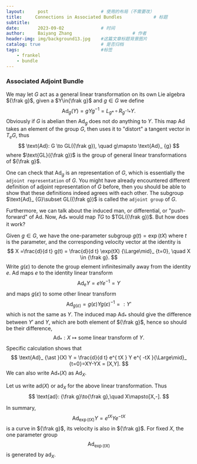 ```yaml
---
layout:     post   				    # 使用的布局（不需要改）
title:     Connections in Associated Bundles 			# 标题 
subtitle:   
date:       2023-09-02 				# 时间
author:     Baiyang Zhang 						# 作者
header-img: img/background13.jpg 	#这篇文章标题背景图片
catalog: true 						# 是否归档
tags:								#标签
    - frankel
    - bundle
---
```


### Associated Adjoint Bundle

We may let $G$ act as a general linear transformation on its own Lie algebra ${\frak g}$, given a $Y\in{\frak g}$ and $g\in G$ we define
$$
\text{Ad}_ {g}(Y) = g Y g^{-1}  = L_ {g\ast } \,\circ\,R_ {g^{-1} \ast } Y.
$$
Obviously if $G$ is abelian then $\text{Ad}_ {g}$ does not do anything to $Y$. This map $\text{Ad}$ takes an element of the group $G$, then uses it to "distort" a tangent vector in $T_ {e}G$, thus
$$
\text{Ad}: G \to GL({\frak g}), \quad  g\mapsto \text{Ad}_ {g}
$$
where $\text{GL}({\frak g})$ is the group of general linear transformations of ${\frak g}$. 

One can check that $\text{Ad}_ {g}$ is an representation of $G$, which is essentially the `adjoint representation` of $G$. You might have already encountered different definition of adjoint representation of $G$ before, then you should be able to show that these definitions indeed agrees with each other. The subgroup $\text{Ad}_ {G}\subset GL({\frak g})$ is called the `adjoint group` of $G$.

Furthermore, we can talk about the induced man, or differential, or "push-forward" of $\text{Ad}$. Now, $\text{Ad}_ {\ast}$ would map $TG$ to $TGL({\frak g})$. But how does it work?

Given $g\in G$, we have the one-parameter subgroup $g(t)=\exp(tX)$ where $t$ is the parameter, and the corresponding velocity vector at the identity is
$$
X =\frac{d}{d t} g(t) = \frac{d}{d t}  \exp(tX) {\Large\mid}_ {t=0}, \quad  X \in {\frak g}.
$$
Write $g(\varepsilon)$ to denote the group element infinitesimally away from the identity $e$. $\text{Ad}$ maps $e$ to the identity linear transform
$$
\text{Ad}_ {e} Y = e  Y e^{-1} =Y
$$
and maps $g(\varepsilon)$ to some other linear transform
$$
\text{Ad}_ {g(\varepsilon)} = g(\varepsilon) Y g(\varepsilon)^{-1}  = : Y'
$$
which is not the same as $Y$. The induced map $\text{Ad}_ {\ast}$ should give the difference between $Y'$ and $Y$, which are both element of ${\frak g}$, hence so should be their difference, 
$$
\text{Ad}_ {{\ast }}: X \mapsto \text{some linear transform of } Y.
$$Specific calculation shows that 
$$
\text{Ad}_ {\ast }(X) Y = \frac{d}{d t} e^{ tX } Y e^{ -tX }{\Large\mid}_ {t=0}=XY-YX = [X,Y]. 
$$
We can also write $\text{Ad}_ {\ast}(X)$ as $\text{Ad}_ {X}$. 

Let us write $\text{ad}(X)$ or $\text{ad}_ {X}$ for the above linear transformation. Thus
$$
\text{ad}: {\frak g}\to{\frak g},\quad  X\mapsto[X,-].
$$

In summary, 
$$
\text{Ad}_ {\exp(tX)} Y =e^{ tX } Y e^{ -tX }
$$
is a curve in ${\frak g}$, its velocity is also in ${\frak g}$. For fixed $X$, the one parameter group 
$$
\text{Ad}_ {\exp(tX)}
$$
is generated by $\text{ad}_ {X}$. 

